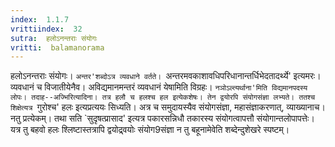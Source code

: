 ```yaml
---
index:  1.1.7
vrittiindex:  32
sutra:  हलोऽनन्तराः संयोगः
vritti:  balamanorama 
---
```


हलोऽनन्तराः संयोगः। `अन्तर'शब्दोऽत्र व्यवधाने वर्तते। `अन्तरमवकाशावधिपरिधानान्तर्धिभेदतादर्थ्ये' इत्यमरः। व्यवधानं च विजातीयेनैव। अविद्यमानमन्तरं व्यवधानं येषामिति विग्रहः। `नञोऽल्त्यर्थाना'मिति विद्यमानपदस्य लोपः। तदाह--अज्भिरित्यादिना। तत्र हलौ च हलश्च हल इत्येकशेषः। तेन द्वयोरपि संयोगसंज्ञा लभ्यते। ततश्च शिक्षेत्यत्र `गुरोश्च' हलः इत्यप्रत्ययः सिध्यति। अत्र च समुदायस्यैव संयोगसंज्ञा, महासंज्ञाकरणात्, व्याख्यानाच। नतु प्रत्येकम्। तथा सति `सुदृषत्प्रासाद' इत्यत्र पकारसन्निधौ तकारस्य संयोगत्वापत्तौ संयोगान्तलोपापत्तेः। यत्र तु बहवो हलः श्लिष्टास्तत्रापि द्वयोद्र्वयोः संयोग9संज्ञा न तु बहूनामेवेति शब्देन्दुशेखरे स्पष्टम्। 

